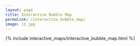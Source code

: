 ```yaml
---
layout: page
title: Interactive Bubble Map
permalink: /interactive_bubble_map/
image: 11.jpg
---
```


{% include interactive_maps/interactive_bubble_map.html %}